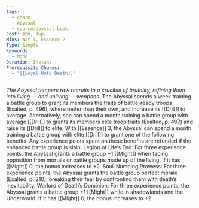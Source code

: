```yaml
---
tags:
  - charm
  - Abyssal
  - source/abyssal-book
Cost: 10m, 1wp; 
Mins: War 4, Essence 2
Type: Simple
Keywords:
  - None
Duration: Instant
Prerequisite Charms:
  - "[[Loyal Unto Death]]"
---
```

*The Abyssal tempers raw recruits in a crucible of brutality, refining them into living — and unliving — weapons.*
The Abyssal spends a week training a battle group to grant its members the traits of battle-ready troops (Exalted, p. 496), where better than their own, and increase its [[Drill]] to average. Alternatively, she can spend a month training a battle group with average [[Drill]] to grants its members elite troop traits (Exalted, p. 497) and raise its [[Drill]] to elite.
With [[Essence]] 3, the Abyssal can spend a month training a battle group with elite [[Drill]] to grant one of the following benefits. Any experience points spent on these benefits are refunded if the enhanced battle group is slain.
Legion of Life’s End: For three experience points, the Abyssal grants a battle group +1 [[Might]] when facing opposition from mortals or battle groups made up of the living. If it has [[Might]] 0, the bonus increases to +2.
Soul-Numbing Prowess: For three experience points, the Abyssal grants the battle group perfect morale (Exalted, p. 210), breaking their fear by confronting them with death’s inevitability.
Warlord of Death’s Dominion: For three experience points, the Abyssal grants a battle group +1 [[Might]] while in shadowlands and the Underworld. If it has [[Might]] 0, the bonus increases to +2.